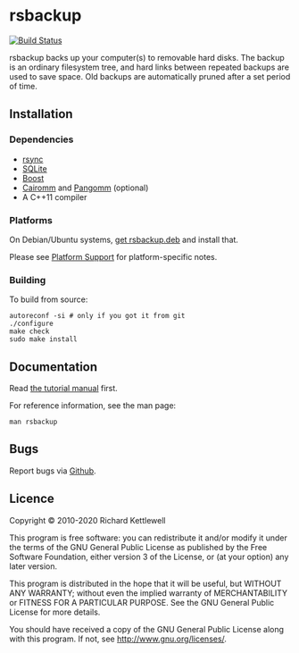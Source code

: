 rsbackup
========

[![Build Status](https://api.travis-ci.com/ewxrjk/rsbackup.svg?branch=master)](https://travis-ci.com/github/ewxrjk/rsbackup)

rsbackup backs up your computer(s) to removable hard disks.  The
backup is an ordinary filesystem tree, and hard links between repeated
backups are used to save space.  Old backups are automatically pruned
after a set period of time.

Installation
------------

### Dependencies

* [rsync](http://samba.anu.edu.au/rsync/)
* [SQLite](http://www.sqlite.org/)
* [Boost](http://www.boost.org/)
* [Cairomm](https://www.cairographics.org/cairomm/) and [Pangomm](https://github.com/GNOME/pangomm) (optional)
* A C++11 compiler

### Platforms

On Debian/Ubuntu systems,
[get rsbackup.deb](http://www.greenend.org.uk/rjk/rsbackup) and
install that.

Please see [Platform Support](https://github.com/ewxrjk/rsbackup/wiki#platform-support) for platform-specific notes.

### Building

To build from source:

    autoreconf -si # only if you got it from git
    ./configure
    make check
    sudo make install

Documentation
-------------

Read [the tutorial manual](http://www.greenend.org.uk/rjk/rsbackup/rsbackup-manual.html) first.

For reference information, see the man page:

    man rsbackup

Bugs
----

Report bugs via [Github](https://github.com/ewxrjk/rsbackup/issues).

Licence
-------

Copyright © 2010-2020 Richard Kettlewell

This program is free software: you can redistribute it and/or modify
it under the terms of the GNU General Public License as published by
the Free Software Foundation, either version 3 of the License, or
(at your option) any later version.

This program is distributed in the hope that it will be useful,
but WITHOUT ANY WARRANTY; without even the implied warranty of
MERCHANTABILITY or FITNESS FOR A PARTICULAR PURPOSE.  See the
GNU General Public License for more details.

You should have received a copy of the GNU General Public License
along with this program.  If not, see <http://www.gnu.org/licenses/>.
